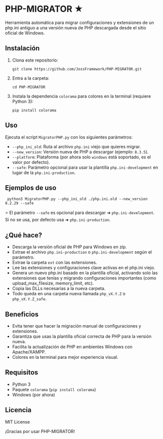 # PHP-MIGRATOR ★

Herramienta automática para migrar configuraciones y extensiones de un php.ini antiguo a una versión nueva de PHP descargada desde el sitio oficial de Windows.



## Instalación

1. Clona este repositorio:

   `git clone https://github.com/JossFramework/PHP-MIGRATOR.git`

2. Entra a la carpeta:

   `cd PHP-MIGRATOR`

3. Instala la dependencia `colorama` para colores en la terminal (requiere Python 3):

   `pip install colorama`



## Uso

Ejecuta el script `MigratorPHP.py` con los siguientes parámetros:

- `--php_ini_old`: Ruta al archivo `php.ini` viejo que quieres migrar.
- `--new_version`: Versión nueva de PHP a descargar (ejemplo: `8.3.5`).
- `--platform`: Plataforma (por ahora solo `windows` está soportado, es el valor por defecto).
- `--safe`: Parámetro opcional para usar la plantilla `php.ini-development` en lugar de la `php.ini-production`.



## Ejemplos de uso

     python3 MigratorPHP.py --php_ini_old ./php.ini.old --new_version 8.2.29 --safe
 
 ⭐ El parámetro `--safe` es opcional para descargar ➜ `php.ini-development`. Si no se usa, por defecto usa ➜ `php.ini-production`.




## ¿Qué hace?

- Descarga la versión oficial de PHP para Windows en zip.
- Extrae el archivo `php.ini-production` o `php.ini-development` según el parámetro.
- Extrae la carpeta `ext` con las extensiones.
- Lee las extensiones y configuraciones clave activas en el php.ini viejo.
- Genera un nuevo php.ini basado en la plantilla oficial, activando solo las extensiones que tenías y migrando configuraciones importantes (como upload_max_filesize, memory_limit, etc).
- Copia las DLLs necesarias a la nueva carpeta.
- Todo queda en una carpeta nueva llamada `php_vX.Y.Z` o `php_vX.Y.Z_safe`.



## Beneficios

- Evita tener que hacer la migración manual de configuraciones y extensiones.
- Garantiza que usas la plantilla oficial correcta de PHP para la versión nueva.
- Facilita la actualización de PHP en ambientes Windows con Apache/XAMPP.
- Colores en la terminal para mejor experiencia visual.



## Requisitos

- Python 3
- Paquete `colorama` (`pip install colorama`)
- Windows (por ahora)



## Licencia

MIT License


¡Gracias por usar PHP-MIGRATOR!
